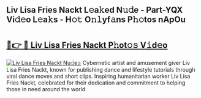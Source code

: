 ## Liv Lisa Fries Nackt L𝚎a𝚔ed N𝚞𝚍e - Part-YQX Vi𝚍𝚎o L𝚎a𝚔s - H𝚘𝚝 O𝚗𝚕yf𝚊ns P𝚑𝚘tos nApOu

# <h2><a href="http://kf0upbp.oniu.top/?m=Liv+Lisa+Fries+Nackt">🔗👉 🔴 Liv Lisa Fries Nackt P𝚑ot𝚘𝚜 V𝚒d𝚎o</a></h2>

[![Liv Lisa Fries Nackt Nu𝚍e𝚜](https://i.imgur.com/0qMVB7G.gif)](http://kf0upbp.oniu.top/?m=Liv+Lisa+Fries+Nackt)
Cybernetic artist and amusement giver Liv Lisa Fries Nackt, known for publishing dance and lifestyle tutorials through viral dance moves and short clips. Inspiring humanitarian worker Liv Lisa Fries Nackt, celebrated for their dedication and commitment to helping those in need around the world.  
